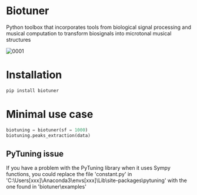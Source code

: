 
# Biotuner
Python toolbox that incorporates tools from biological signal processing and musical computation to transform biosignals into microtonal musical structures

![0001](https://user-images.githubusercontent.com/49297774/118917915-e7334400-b8ff-11eb-9bfd-e647c4500b33.jpg)

# Installation

```python
pip install biotuner
```

# Minimal use case

```python
biotuning = biotuner(sf = 1000)
biotuning.peaks_extraction(data)
```

## PyTuning issue

If you have a problem with the PyTuning library when it uses Sympy functions, you could replace the file 'constant.py' in 
'C:\Users\[xxx]\Anaconda3\envs\[xxx]\Lib\site-packages\pytuning' with the one found in 'biotuner\examples'
